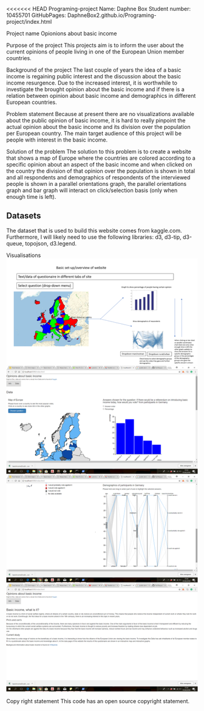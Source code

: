 <<<<<<< HEAD
Programing-project
Name: Daphne Box
Student number: 10455701 
GitHubPages: DaphneBox2.github.io/Programing-project/index.html

Project name
Opionions about basic income

Purpose of the project
This projects aim is to inform the user about the current opinions of people living in one of the European Union member countries.

Background of the project
The last couple of years the idea of a basic income is regaining public interest and the discussion about the basic income resurgence. Due to the increased interest, it is worthwhile to investigate the brought opinion about the basic income and if there is a relation between opinion about basic income and demographics in different European countries.

Problem statement
Because at present there are no visualizations available about the public opinion of basic income, it is hard to really pinpoint the actual opinion about the basic income and its division over the population per European country. The main target audience of this project will be people with interest in the basic income.

Solution of the problem
The solution to this problem is to create a website that shows a map of Europe where the countries are colored according to a specific opinion about an aspect of the basic income and when clicked on the country the division of that opinion over the population is shown in total and all respondents and demographics of respondents of the interviewed people is shown in a parallel orientations graph, the parallel orientations graph and bar graph will interact on click/selection basis (only when enough time is left).

## Datasets
The dataset that is used to build this website comes from kaggle.com.
Furthermore, I will likely need to use the following libraries: d3, d3-tip, d3-queue, topojson, d3.legend.  

Visualisations
![](doc/basic_idea_webpage2.png)
![](doc/ScreenshotWebpage2.png)
![](doc/ScreenshotWebpage3.png)
![](doc/ScreenshotWebpage4.png)




Copy right statement
This code has an open source copyright statement.

